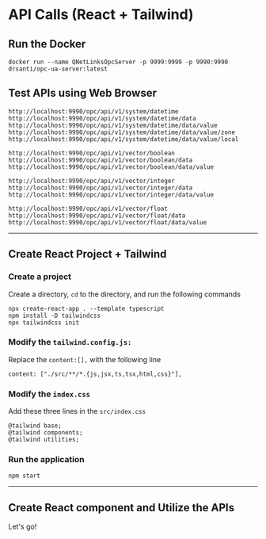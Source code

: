 # API Calls (React + Tailwind)

## Run the Docker
```
docker run --name QNetLinksOpcServer -p 9999:9999 -p 9990:9990 drsanti/opc-ua-server:latest
```

## Test APIs using Web Browser

```
http://localhost:9990/opc/api/v1/system/datetime
http://localhost:9990/opc/api/v1/system/datetime/data
http://localhost:9990/opc/api/v1/system/datetime/data/value
http://localhost:9990/opc/api/v1/system/datetime/data/value/zone
http://localhost:9990/opc/api/v1/system/datetime/data/value/local

http://localhost:9990/opc/api/v1/vector/boolean
http://localhost:9990/opc/api/v1/vector/boolean/data
http://localhost:9990/opc/api/v1/vector/boolean/data/value

http://localhost:9990/opc/api/v1/vector/integer
http://localhost:9990/opc/api/v1/vector/integer/data
http://localhost:9990/opc/api/v1/vector/integer/data/value

http://localhost:9990/opc/api/v1/vector/float
http://localhost:9990/opc/api/v1/vector/float/data
http://localhost:9990/opc/api/v1/vector/float/data/value

```

---

## Create React Project + Tailwind


### Create a project
Create a directory, `cd` to the directory, and run the following commands

```
npx create-react-app . --template typescript
npm install -D tailwindcss
npx tailwindcss init
```


### Modify the `tailwind.config.js:`
Replace the `content:[],` with the following line

`content: ["./src/**/*.{js,jsx,ts,tsx,html,css}"],`

### Modify the `index.css`
Add these three lines in the `src/index.css`
```
@tailwind base;
@tailwind components;
@tailwind utilities;
```

### Run the application
```
npm start
```

---

## Create React component and Utilize the APIs

Let's go!
